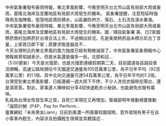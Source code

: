 中央氣象署發布豪雨特報，東北季風影響，今晚至明天台北市山區有局部大雨或豪雨，基隆北海岸及宜蘭地區有局部大雨發生的機率。
氣象署提醒，注意短延時強降雨及強陣風，低窪地區慎防積水，山區嚴防坍方、落石、土石流及溪水暴漲。
中央氣象署發布豪雨特報，東北季風影響，今晚至明天台北市山區有局部大雨或豪雨，基隆北海岸及宜蘭地區有局部大雨發生的機率。圖／擷自氣象署
                    美、日2家國際菸商的加熱菸於台灣合法上市，不過頻出狀況，先是美商熱菸品未標示尼古丁含量，上架首日即下架；原要求吸食器具不...                  
                    今天台灣附近的東北季風的風力強度已經有稍微減弱了，中央氣象署氣象預報中心預報員曾昭誠表示，但是水氣還是偏多一些，北部和迎...                  
                    （5:00更新）今天是光復節，也是光復節連續假期第二天，目前國道各區路段車流順暢。高速公路局預估今天國道交通量為105百萬車公里，為平日年平均（92百萬車公里）的1.1倍，其中北向交通量可達54百萬車公里，為平日年平均的1.2倍。                  
                    台灣受到東北季風影響，已經連續一週大雨下不停，不少人洗完衣服晾在陽台，還是濕答答。對此，家事達人陳映如分享4招快速乾衣小秘訣，也能避免衣服有霉味。                  
                    乳癌為台灣女性發生率之首，且死亡率現在又再增加，衛福部明年推動規畫推動「論質計酬（P4P，Pay for Perform...                  
                    靈異網紅「未來男友Liann」日前到美濃一所廢棄校園探險，意外發現有男子在自小客車內輕生，內容涉及拍攝輕生現場並具體描述...                  